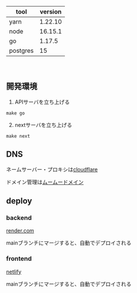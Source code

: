 |tool|version|
|-|-|
|yarn|1.22.10|
|node|16.15.1|
|go|1.17.5|
|postgres|15|

　
## 開発環境
1. APIサーバを立ち上げる
```
make go
```

2. nextサーバを立ち上げる
```
make next
```

## DNS
ネームサーバー・プロキシは[cloudflare](https://www.cloudflare.com/)
  
ドメイン管理は[ムームードメイン](https://muumuu-domain.com/)

## deploy
### backend
[render.com](https://render.com/)
  
mainブランチにマージすると、自動でデプロイされる

### frontend
[netlify](https://www.netlify.com/)
  
mainブランチにマージすると、自動でデプロイされる
